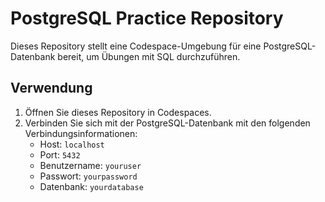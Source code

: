 # PostgreSQL Practice Repository

Dieses Repository stellt eine Codespace-Umgebung für eine PostgreSQL-Datenbank bereit, um Übungen mit SQL durchzuführen.

## Verwendung

1. Öffnen Sie dieses Repository in Codespaces.
2. Verbinden Sie sich mit der PostgreSQL-Datenbank mit den folgenden Verbindungsinformationen:
    - Host: `localhost`
    - Port: `5432`
    - Benutzername: `youruser`
    - Passwort: `yourpassword`
    - Datenbank: `yourdatabase`
